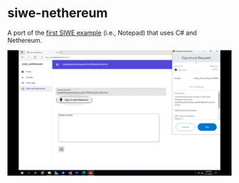 # siwe-nethereum
A port of the [first SIWE example](https://github.com/spruceid/siwe) (i.e., Notepad) that uses C# and Nethereum.

![Screenshot 1](https://github.com/jaerith/siwe-nethereum/blob/main/Screenshots/SIWE_Nethereum_Screenshot_02.png)
